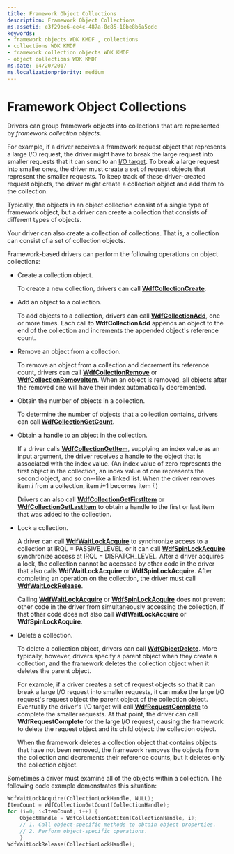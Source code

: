 ```yaml
---
title: Framework Object Collections
description: Framework Object Collections
ms.assetid: e3f29be6-ee4c-487a-8c85-18be8b6a5cdc
keywords:
- framework objects WDK KMDF , collections
- collections WDK KMDF
- framework collection objects WDK KMDF
- object collections WDK KMDF
ms.date: 04/20/2017
ms.localizationpriority: medium
---
```


# Framework Object Collections





Drivers can group framework objects into collections that are represented by *framework collection objects*.

For example, if a driver receives a framework request object that represents a large I/O request, the driver might have to break the large request into smaller requests that it can send to an [I/O target](using-i-o-targets.md). To break a large request into smaller ones, the driver must create a set of request objects that represent the smaller requests. To keep track of these driver-created request objects, the driver might create a collection object and add them to the collection.

Typically, the objects in an object collection consist of a single type of framework object, but a driver can create a collection that consists of different types of objects.

Your driver can also create a collection of collections. That is, a collection can consist of a set of collection objects.

Framework-based drivers can perform the following operations on object collections:

-   Create a collection object.

    To create a new collection, drivers can call [**WdfCollectionCreate**](https://docs.microsoft.com/windows-hardware/drivers/ddi/content/wdfcollection/nf-wdfcollection-wdfcollectioncreate).

-   Add an object to a collection.

    To add objects to a collection, drivers can call [**WdfCollectionAdd**](https://docs.microsoft.com/windows-hardware/drivers/ddi/content/wdfcollection/nf-wdfcollection-wdfcollectionadd), one or more times. Each call to **WdfCollectionAdd** appends an object to the end of the collection and increments the appended object's reference count.

-   Remove an object from a collection.

    To remove an object from a collection and decrement its reference count, drivers can call [**WdfCollectionRemove**](https://docs.microsoft.com/windows-hardware/drivers/ddi/content/wdfcollection/nf-wdfcollection-wdfcollectionremove) or [**WdfCollectionRemoveItem**](https://docs.microsoft.com/windows-hardware/drivers/ddi/content/wdfcollection/nf-wdfcollection-wdfcollectionremoveitem). When an object is removed, all objects after the removed one will have their index automatically decremented.

-   Obtain the number of objects in a collection.

    To determine the number of objects that a collection contains, drivers can call [**WdfCollectionGetCount**](https://docs.microsoft.com/windows-hardware/drivers/ddi/content/wdfcollection/nf-wdfcollection-wdfcollectiongetcount).

-   Obtain a handle to an object in the collection.

    If a driver calls [**WdfCollectionGetItem**](https://docs.microsoft.com/windows-hardware/drivers/ddi/content/wdfcollection/nf-wdfcollection-wdfcollectiongetitem), supplying an index value as an input argument, the driver receives a handle to the object that is associated with the index value. (An index value of zero represents the first object in the collection, an index value of one represents the second object, and so on--like a linked list. When the driver removes item *i* from a collection, item *i*+1 becomes item *i*.)

    Drivers can also call [**WdfCollectionGetFirstItem**](https://docs.microsoft.com/windows-hardware/drivers/ddi/content/wdfcollection/nf-wdfcollection-wdfcollectiongetfirstitem) or [**WdfCollectionGetLastItem**](https://docs.microsoft.com/windows-hardware/drivers/ddi/content/wdfcollection/nf-wdfcollection-wdfcollectiongetlastitem) to obtain a handle to the first or last item that was added to the collection.

-   Lock a collection.

    A driver can call [**WdfWaitLockAcquire**](https://msdn.microsoft.com/library/windows/hardware/ff551168) to synchronize access to a collection at IRQL = PASSIVE\_LEVEL, or it can call [**WdfSpinLockAcquire**](https://docs.microsoft.com/previous-versions/windows/hardware/drivers/ff550040(v=vs.85)) synchronize access at IRQL = DISPATCH\_LEVEL. After a driver acquires a lock, the collection cannot be accessed by other code in the driver that also calls **WdfWaitLockAcquire** or **WdfSpinLockAcquire**. After completing an operation on the collection, the driver must call [**WdfWaitLockRelease**](https://docs.microsoft.com/windows-hardware/drivers/ddi/content/wdfsync/nf-wdfsync-wdfwaitlockrelease).

    Calling [**WdfWaitLockAcquire**](https://msdn.microsoft.com/library/windows/hardware/ff551168) or [**WdfSpinLockAcquire**](https://docs.microsoft.com/previous-versions/windows/hardware/drivers/ff550040(v=vs.85)) does not prevent other code in the driver from simultaneously accessing the collection, if that other code does not also call **WdfWaitLockAcquire** or **WdfSpinLockAcquire**.

-   Delete a collection.

    To delete a collection object, drivers can call [**WdfObjectDelete**](https://docs.microsoft.com/windows-hardware/drivers/ddi/content/wdfobject/nf-wdfobject-wdfobjectdelete). More typically, however, drivers specify a parent object when they create a collection, and the framework deletes the collection object when it deletes the parent object.

    For example, if a driver creates a set of request objects so that it can break a large I/O request into smaller requests, it can make the large I/O request's request object the parent object of the collection object. Eventually the driver's I/O target will call [**WdfRequestComplete**](https://docs.microsoft.com/windows-hardware/drivers/ddi/content/wdfrequest/nf-wdfrequest-wdfrequestcomplete) to complete the smaller requests. At that point, the driver can call **WdfRequestComplete** for the large I/O request, causing the framework to delete the request object and its child object: the collection object.

    When the framework deletes a collection object that contains objects that have not been removed, the framework removes the objects from the collection and decrements their reference counts, but it deletes only the collection object.

Sometimes a driver must examine all of the objects within a collection. The following code example demonstrates this situation:

```cpp
WdfWaitLockAcquire(CollectionLockHandle, NULL);
ItemCount = WdfCollectionGetCount(CollectionHandle);
for (i=0; i<ItemCount; i++) {
    ObjectHandle = WdfCollectionGetItem(CollectionHandle, i);
    // 1. Call object-specific methods to obtain object properties.
    // 2. Perform object-specific operations.
    }
WdfWaitLockRelease(CollectionLockHandle);
```

 

 





